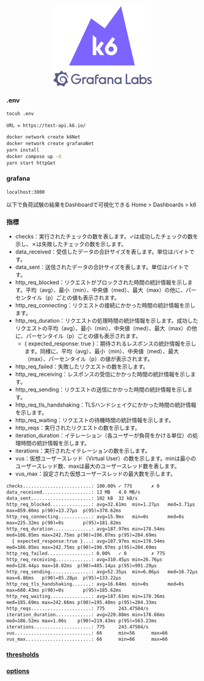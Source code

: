 <p align="center"><a href="https://k6.io/"><img src="assets/k6-logo-with-grafana.svg" alt="k6" width="258" height="210" /></a></p>

### .env
``` bash
tocuh .env
```

```
URL = https://test-api.k6.io/
```

``` bash
docker network create k6Net
docker network create grafanaNet
yarn install
docker compose up -d
yarn start httpGet
```


### grafana
``` bash
localhost:3000
```
以下で負荷試験の結果をDashboardで可視化できる
Home > Dashboards > k6

### 指標
- checks：実行されたチェックの数を表します。✓は成功したチェックの数を示し、✗は失敗したチェックの数を示します。
- data_received：受信したデータの合計サイズを表します。単位はバイトです。
- data_sent：送信されたデータの合計サイズを表します。単位はバイトです。
- http_req_blocked：リクエストがブロックされた時間の統計情報を示します。平均（avg）、最小（min）、中央値（med）、最大（max）の他に、パーセンタイル（p）ごとの値も表示されます。
- http_req_connecting：リクエストの接続にかかった時間の統計情報を示します。
- http_req_duration：リクエストの処理時間の統計情報を示します。成功したリクエストの平均（avg）、最小（min）、中央値（med）、最大（max）の他に、パーセンタイル（p）ごとの値も表示されます。
  - { expected_response: true }：期待されるレスポンスの統計情報を示します。同様に、平均（avg）、最小（min）、中央値（med）、最大（max）、パーセンタイル（p）の値が表示されます。
- http_req_failed：失敗したリクエストの数を示します。
- http_req_receiving：レスポンスの受信にかかった時間の統計情報を示します。
- http_req_sending：リクエストの送信にかかった時間の統計情報を示します。
- http_req_tls_handshaking：TLSハンドシェイクにかかった時間の統計情報を示します。
- http_req_waiting：リクエストの待機時間の統計情報を示します。
- http_reqs：実行されたリクエストの数を示します。
- iteration_duration：イテレーション（各ユーザーが負荷をかける単位）の処理時間の統計情報を示します。
- iterations：実行されたイテレーションの数を示します。
- vus：仮想ユーザースレッド（Virtual User）の数を示します。minは最小のユーザースレッド数、maxは最大のユーザースレッド数を表します。
- vus_max：設定された仮想ユーザースレッドの最大数を示します。
```
checks.........................: 100.00% ✓ 775       ✗ 0
data_received..................: 13 MB   4.0 MB/s
data_sent......................: 102 kB  32 kB/s
http_req_blocked...............: avg=32.61ms  min=1.27µs   med=3.71µs   max=859.86ms p(90)=13.27µs  p(95)=370.62ms
http_req_connecting............: avg=15.9ms   min=0s       med=0s       max=225.32ms p(90)=0s       p(95)=181.82ms
http_req_duration..............: avg=187.97ms min=178.54ms med=186.05ms max=242.75ms p(90)=196.07ms p(95)=204.69ms
  { expected_response:true }...: avg=187.97ms min=178.54ms med=186.05ms max=242.75ms p(90)=196.07ms p(95)=204.69ms
http_req_failed................: 0.00%   ✓ 0         ✗ 775
http_req_receiving.............: avg=310.45µs min=26.76µs  med=128.44µs max=10.02ms  p(90)=485.14µs p(95)=991.29µs
http_req_sending...............: avg=52.35µs  min=6.06µs   med=16.72µs  max=6.86ms   p(90)=85.28µs  p(95)=133.22µs
http_req_tls_handshaking.......: avg=16.64ms  min=0s       med=0s       max=680.43ms p(90)=0s       p(95)=185.62ms
http_req_waiting...............: avg=187.61ms min=178.36ms med=185.69ms max=242.66ms p(90)=195.48ms p(95)=204.33ms
http_reqs......................: 775     243.47504/s
iteration_duration.............: avg=220.88ms min=178.66ms med=186.52ms max=1.06s    p(90)=219.43ms p(95)=563.23ms
iterations.....................: 775     243.47504/s
vus............................: 66      min=56      max=66
vus_max........................: 66      min=66      max=66
```
### [thresholds](https://k6.io/docs/using-k6/thresholds/)
### [options](https://k6.io/docs/using-k6/k6-options/how-to/)
